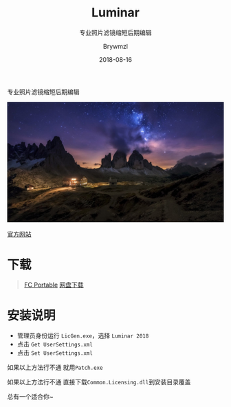 ﻿---
layout:     post
title:      Luminar
subtitle:   专业照片滤镜缩短后期编辑
date:       2018-08-16
author:     Brywmzl
header-img: img/luminar/ls-af.jpg
catalog: true
tags: [Luminar]
categories: [图像处理]
---
专业照片滤镜缩短后期编辑

<!--more-->

![](/img/luminar/ls-af.jpg)

[官方网站](https://skylum.com/luminar)

# 下载
> [FC Portable](https://www.fcportables.com/luminar-portable/)
> [网盘下载](https://pan.baidu.com/s/1BRYiqeCwBgOH5ArmjMaAkQ)

# 安装说明
* 管理员身份运行 `LicGen.exe`，选择 `Luminar 2018`
* 点击 `Get UserSettings.xml`
* 点击 `Set UserSettings.xml`

如果以上方法行不通
就用`Patch.exe`

如果以上方法行不通
直接下载`Common.Licensing.dll`到安装目录覆盖

总有一个适合你~